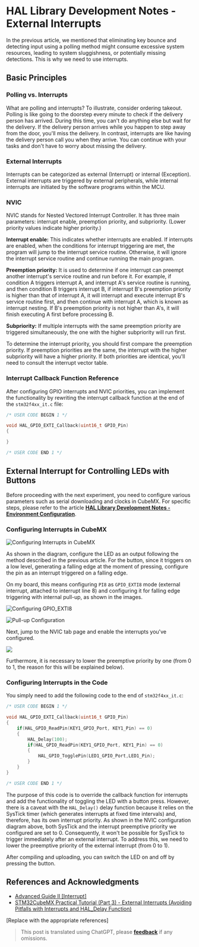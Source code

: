 # HAL Library Development Notes - External Interrupts

In the previous article, we mentioned that eliminating key bounce and detecting input using a polling method might consume excessive system resources, leading to system sluggishness, or potentially missing detections. This is why we need to use interrupts.

## Basic Principles

### Polling vs. Interrupts

What are polling and interrupts? To illustrate, consider ordering takeout. Polling is like going to the doorstep every minute to check if the delivery person has arrived. During this time, you can't do anything else but wait for the delivery. If the delivery person arrives while you happen to step away from the door, you'll miss the delivery. In contrast, interrupts are like having the delivery person call you when they arrive. You can continue with your tasks and don't have to worry about missing the delivery.

### External Interrupts

Interrupts can be categorized as external (Interrupt) or internal (Exception). External interrupts are triggered by external peripherals, while internal interrupts are initiated by the software programs within the MCU.

### NVIC

NVIC stands for Nested Vectored Interrupt Controller. It has three main parameters: interrupt enable, preemption priority, and subpriority. (Lower priority values indicate higher priority.)

**Interrupt enable:** This indicates whether interrupts are enabled. If interrupts are enabled, when the conditions for interrupt triggering are met, the program will jump to the interrupt service routine. Otherwise, it will ignore the interrupt service routine and continue running the main program.

**Preemption priority:** It is used to determine if one interrupt can preempt another interrupt's service routine and run before it. For example, if condition A triggers interrupt A, and interrupt A's service routine is running, and then condition B triggers interrupt B, if interrupt B's preemption priority is higher than that of interrupt A, it will interrupt and execute interrupt B's service routine first, and then continue with interrupt A, which is known as interrupt nesting. If B's preemption priority is not higher than A's, it will finish executing A first before processing B.

**Subpriority:** If multiple interrupts with the same preemption priority are triggered simultaneously, the one with the higher subpriority will run first.

To determine the interrupt priority, you should first compare the preemption priority. If preemption priorities are the same, the interrupt with the higher subpriority will have a higher priority. If both priorities are identical, you'll need to consult the interrupt vector table.

### Interrupt Callback Function Reference

After configuring GPIO interrupts and NVIC priorities, you can implement the functionality by rewriting the interrupt callback function at the end of the `stm32f4xx_it.c` file:

```c
/* USER CODE BEGIN 1 */

void HAL_GPIO_EXTI_Callback(uint16_t GPIO_Pin)
{

}

/* USER CODE END 1 */
```

## External Interrupt for Controlling LEDs with Buttons

Before proceeding with the next experiment, you need to configure various parameters such as serial downloading and clocks in CubeMX. For specific steps, please refer to the article [**HAL Library Development Notes - Environment Configuration**](to_be_replaced[3]).

### Configuring Interrupts in CubeMX

![Configuring Interrupts in CubeMX](https://img.wiki-power.com/d/wiki-media/img/20210205150422.png)

As shown in the diagram, configure the LED as an output following the method described in the previous article. For the button, since it triggers on a low level, generating a falling edge at the moment of pressing, configure the pin as an interrupt triggered on a falling edge.

On my board, this means configuring `PI8` as `GPIO_EXTI8` mode (external interrupt, attached to interrupt line 8) and configuring it for falling edge triggering with internal pull-up, as shown in the images.

![Configuring GPIO_EXTI8](https://img.wiki-power.com/d/wiki-media/img/20210403222304.png)

![Pull-up Configuration](https://img.wiki-power.com/d/wiki-media/img/20210206131409.png)

Next, jump to the NVIC tab page and enable the interrupts you've configured.

![](https://img.wiki-power.com/d/wiki-media/img/20210206134916.png)

Furthermore, it is necessary to lower the preemptive priority by one (from 0 to 1, the reason for this will be explained below).

### Configuring Interrupts in the Code

You simply need to add the following code to the end of `stm32f4xx_it.c`:

```c title="stm32f4xx_it.c"
/* USER CODE BEGIN 1 */

void HAL_GPIO_EXTI_Callback(uint16_t GPIO_Pin)
{
    if(HAL_GPIO_ReadPin(KEY1_GPIO_Port, KEY1_Pin) == 0)
    {
        HAL_Delay(100);
        if(HAL_GPIO_ReadPin(KEY1_GPIO_Port, KEY1_Pin) == 0)
        {
            HAL_GPIO_TogglePin(LED1_GPIO_Port,LED1_Pin);
        }
    }
}

/* USER CODE END 1 */
```

The purpose of this code is to override the callback function for interrupts and add the functionality of toggling the LED with a button press. However, there is a caveat with the `HAL_Delay()` delay function because it relies on the SysTick timer (which generates interrupts at fixed time intervals) and, therefore, has its own interrupt priority. As shown in the NVIC configuration diagram above, both SysTick and the interrupt preemptive priority we configured are set to 0. Consequently, it won't be possible for SysTick to trigger immediately after an external interrupt. To address this, we need to lower the preemptive priority of the external interrupt (from 0 to 1).

After compiling and uploading, you can switch the LED on and off by pressing the button.

## References and Acknowledgments

- [Advanced Guide II [Interrupt]](https://alchemicronin.github.io/posts/ff6aca34/)
- [STM32CubeMX Practical Tutorial (Part 3) - External Interrupts (Avoiding Pitfalls with Interrupts and HAL_Delay Function)](https://blog.csdn.net/weixin_43892323/article/details/104383560?utm_medium=distribute.pc_relevant.none-task-blog-BlogCommendFromMachineLearnPai2-1.control&depth_1-utm_source=distribute.pc_relevant.none-task-blog-BlogCommendFromMachineLearnPai2-1.control)

[Replace with the appropriate references]

> This post is translated using ChatGPT, please [**feedback**](https://github.com/linyuxuanlin/Wiki_MkDocs/issues/new) if any omissions.